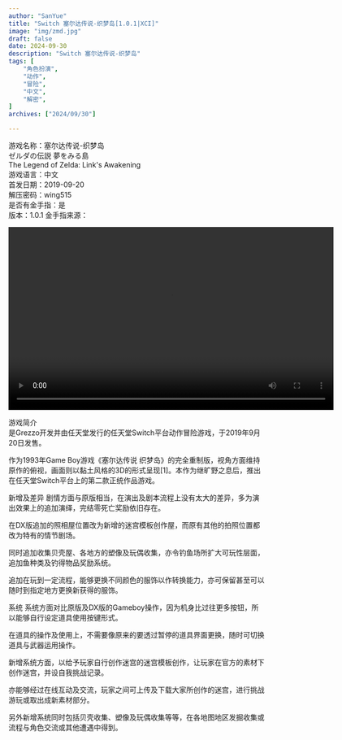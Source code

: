 ```yaml
---
author: "SanYue"
title: "Switch 塞尔达传说-织梦岛[1.0.1|XCI]"
image: "img/zmd.jpg"
draft: false
date: 2024-09-30
description: "Switch 塞尔达传说-织梦岛"
tags: [
    "角色扮演",
    "动作",
    "冒险",
    "中文",
    "解密",
]
archives: ["2024/09/30"]

---
```


游戏名称：塞尔达传说-织梦岛  
ゼルダの伝説 夢をみる島  
The Legend of Zelda: Link's Awakening  
游戏语言：中文  
首发日期：2019-09-20  
解压密码：wing515  
是否有金手指：是  
版本：1.0.1 
金手指来源：

<video width="640" height="360" controls>
    <source src="C:\Users\weijunchun_vendor\Documents\blog\static\videos\SED.mp4" type="video/mp4">
    Your browser does not support the video tag.
</video>


游戏简介  
是Grezzo开发并由任天堂发行的任天堂Switch平台动作冒险游戏，于2019年9月20日发售。

作为1993年Game Boy游戏《塞尔达传说 织梦岛》的完全重制版，视角方面维持原作的俯视，画面则以黏土风格的3D的形式呈现[1]。本作为继旷野之息后，推出在任天堂Switch平台上的第二款正统作品游戏。

新增及差异
剧情方面与原版相当，在演出及剧本流程上没有太大的差异，多为演出效果上的追加演绎，完结零死亡奖励依旧存在。

在DX版追加的照相屋位置改为新增的迷宫模板创作屋，而原有其他的拍照位置都改为特有的情节剧场。

同时追加收集贝壳屋、各地方的塑像及玩偶收集，亦令钓鱼场所扩大可玩性层面，追加鱼种类及钓得物品奖励系统。

追加在玩到一定流程，能够更换不同颜色的服饰以作转换能力，亦可保留甚至可以随时到指定地方更换新获得的服饰。

系统
系统方面对比原版及DX版的Gameboy操作，因为机身比过往更多按钮，所以能够自行设定道具使用按键形式。

在道具的操作及使用上，不需要像原来的要透过暂停的道具界面更换，随时可切换道具与武器运用操作。

新增系统方面，以给予玩家自行创作迷宫的迷宫模板创作，让玩家在官方的素材下创作迷宫，并设自我挑战记录。

亦能够经过在线互动及交流，玩家之间可上传及下载大家所创作的迷宫，进行挑战游玩或取出成新素材部分。

另外新增系统同时包括贝壳收集、塑像及玩偶收集等等，在各地图地区发掘收集或流程与角色交流或其他遭遇中得到。